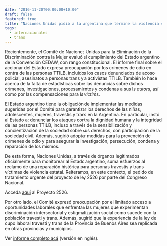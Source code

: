 ```yaml
---
date: "2016-11-20T00:00:00+10:00"
draft: false
featured: true
title: "Naciones Unidas pidió a la Argentina que termine la violencia contra personas travestis y trans, intersexuales, lesbianas y bisexuales"
tags:
  - internacionales
  - trans
---
```


Recientemente, el Comité de Naciones Unidas para la Eliminación de la Discriminación contra la Mujer evaluó el cumplimiento del Estado argentino de la Convención CEDAW, con rango constitucional. El informe final sobre el accionar del Estado expresa preocupación por los crímenes de odio en contra de las personas TTILB, incluidos los casos denunciados de acoso policial, asesinatos a personas trans y a activistas TTILB. También lo hace acerca de la falta de estadísticas sobre las denuncias sobre dichos crímenes, investigaciones, procesamientos y condenas a sus l*s autor*s, así como por las compensaciones para l*s vìctim*s.

El Estado argentino tiene la obligación de implementar las medidas sugeridas por el Comité para garantizar los derechos de las niñas, adolescentes, mujeres, travestis y trans en la Argentina. En particular, instó al Estado a: denunciar los ataques contra la dignidad humana y la integridad de las personas TTILB, incluso a través de la sensibilización y concientización de la sociedad sobre sus derechos, con participación de la sociedad civil. Además, sugirió adoptar medidas para la prevención de crímenes de odio y para asegurar la investigación, persecución, condena y reparación de los mismos.

De esta forma, Naciones Unidas, a través de órganos legitimados oficialmente para monitorear al Estado argentino, suma esfuerzos al reclamo de una reparación histórica para personas travestis y trans víctimas de violencia estatal. Reiteramos, en este contexto, el pedido de tratamiento urgente del proyecto de ley 2526 por parte del Congreso Nacional. 

Acceda [aquí]("http://www1.hcdn.gov.ar/proyxml/expediente.asp?fundamentos=si&numexp=2526-D-2016") al Proyecto 2526.

Por otro lado, el Comité expresó preocupación por el limitado acceso a oportunidades laborales que enfrentan las mujeres que experimentan discriminación intersectorial y estigmatización social como sucede con la población travesti y trans. Además, sugirió que la experiencia de la ley de cupo laboral travesti y trans de la Provincia de Buenos Aires sea replicada en otras provincias y municipios.

Ver [informe completo acá]("http://tbinternet.ohchr.org/Treaties/CEDAW/Shared%20Documents/ARG/CEDAW_C_ARG_CO_7_25088_E.pdf") (versión en inglés).